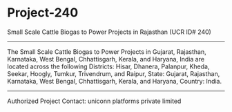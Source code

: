# Project-240
Small Scale Cattle Biogas to Power Projects in Rajasthan (UCR ID# 240)
____________
The Small Scale Cattle Biogas to Power Projects in Gujarat, Rajasthan, Karnataka, West Bengal, Chhattisgarh, Kerala, and Haryana, India are located across the following Districts: Hisar, Dhanera, Palanpur, Kheda, Seekar, Hoogly, Tumkur, Trivendrum, and Raipur, State: Gujarat, Rajasthan, Karnataka, West Bengal, Chhattisgarh, Kerala, and Haryana, Country: India.
______________
Authorized Project Contact: uniconn platforms private limited
